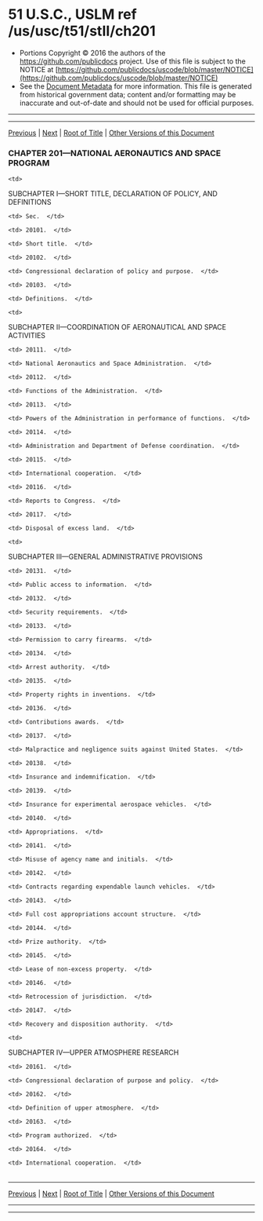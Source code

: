 ---
---

# 51 U.S.C., USLM ref /us/usc/t51/stII/ch201

* Portions Copyright © 2016 the authors of the https://github.com/publicdocs project.
  Use of this file is subject to the NOTICE at [https://github.com/publicdocs/uscode/blob/master/NOTICE](https://github.com/publicdocs/uscode/blob/master/NOTICE)
* See the [Document Metadata](././../../../../..//README.md) for more information.
  This file is generated from historical government data; content and/or formatting may be inaccurate and out-of-date and should not be used for official purposes.

----------
----------

[Previous](./../../../../..//us/usc/t51/stII/m__us_usc_t51_stII.md) | [Next](./../../../../..//us/usc/t51/stII/ch201/schI/m__us_usc_t51_stII_ch201_schI.md) | [Root of Title](./../../../../../) | [Other Versions of this Document](https://publicdocs.github.io/go/links?ns=uslm&ref=%2Fus%2Fusc%2Ft51%2FstII%2Fch201)

### CHAPTER 201—NATIONAL AERONAUTICS AND SPACE PROGRAM

<table>

  <tr>

    <td> 

SUBCHAPTER I—SHORT TITLE, DECLARATION OF POLICY, AND DEFINITIONS  </td>

  </tr>

  <tr>

    <td> Sec.  </td>

  </tr>

  <tr>

    <td> 20101.  </td>

    <td> Short title.  </td>

  </tr>

  <tr>

    <td> 20102.  </td>

    <td> Congressional declaration of policy and purpose.  </td>

  </tr>

  <tr>

    <td> 20103.  </td>

    <td> Definitions.  </td>

  </tr>

  <tr>

    <td> 

SUBCHAPTER II—COORDINATION OF AERONAUTICAL AND SPACE ACTIVITIES  </td>

  </tr>

  <tr>

    <td> 20111.  </td>

    <td> National Aeronautics and Space Administration.  </td>

  </tr>

  <tr>

    <td> 20112.  </td>

    <td> Functions of the Administration.  </td>

  </tr>

  <tr>

    <td> 20113.  </td>

    <td> Powers of the Administration in performance of functions.  </td>

  </tr>

  <tr>

    <td> 20114.  </td>

    <td> Administration and Department of Defense coordination.  </td>

  </tr>

  <tr>

    <td> 20115.  </td>

    <td> International cooperation.  </td>

  </tr>

  <tr>

    <td> 20116.  </td>

    <td> Reports to Congress.  </td>

  </tr>

  <tr>

    <td> 20117.  </td>

    <td> Disposal of excess land.  </td>

  </tr>

  <tr>

    <td> 

SUBCHAPTER III—GENERAL ADMINISTRATIVE PROVISIONS  </td>

  </tr>

  <tr>

    <td> 20131.  </td>

    <td> Public access to information.  </td>

  </tr>

  <tr>

    <td> 20132.  </td>

    <td> Security requirements.  </td>

  </tr>

  <tr>

    <td> 20133.  </td>

    <td> Permission to carry firearms.  </td>

  </tr>

  <tr>

    <td> 20134.  </td>

    <td> Arrest authority.  </td>

  </tr>

  <tr>

    <td> 20135.  </td>

    <td> Property rights in inventions.  </td>

  </tr>

  <tr>

    <td> 20136.  </td>

    <td> Contributions awards.  </td>

  </tr>

  <tr>

    <td> 20137.  </td>

    <td> Malpractice and negligence suits against United States.  </td>

  </tr>

  <tr>

    <td> 20138.  </td>

    <td> Insurance and indemnification.  </td>

  </tr>

  <tr>

    <td> 20139.  </td>

    <td> Insurance for experimental aerospace vehicles.  </td>

  </tr>

  <tr>

    <td> 20140.  </td>

    <td> Appropriations.  </td>

  </tr>

  <tr>

    <td> 20141.  </td>

    <td> Misuse of agency name and initials.  </td>

  </tr>

  <tr>

    <td> 20142.  </td>

    <td> Contracts regarding expendable launch vehicles.  </td>

  </tr>

  <tr>

    <td> 20143.  </td>

    <td> Full cost appropriations account structure.  </td>

  </tr>

  <tr>

    <td> 20144.  </td>

    <td> Prize authority.  </td>

  </tr>

  <tr>

    <td> 20145.  </td>

    <td> Lease of non-excess property.  </td>

  </tr>

  <tr>

    <td> 20146.  </td>

    <td> Retrocession of jurisdiction.  </td>

  </tr>

  <tr>

    <td> 20147.  </td>

    <td> Recovery and disposition authority.  </td>

  </tr>

  <tr>

    <td> 

SUBCHAPTER IV—UPPER ATMOSPHERE RESEARCH  </td>

  </tr>

  <tr>

    <td> 20161.  </td>

    <td> Congressional declaration of purpose and policy.  </td>

  </tr>

  <tr>

    <td> 20162.  </td>

    <td> Definition of upper atmosphere.  </td>

  </tr>

  <tr>

    <td> 20163.  </td>

    <td> Program authorized.  </td>

  </tr>

  <tr>

    <td> 20164.  </td>

    <td> International cooperation.  </td>

  </tr>

</table>

----------

[Previous](./../../../../..//us/usc/t51/stII/m__us_usc_t51_stII.md) | [Next](./../../../../..//us/usc/t51/stII/ch201/schI/m__us_usc_t51_stII_ch201_schI.md) | [Root of Title](./../../../../../) | [Other Versions of this Document](https://publicdocs.github.io/go/links?ns=uslm&ref=%2Fus%2Fusc%2Ft51%2FstII%2Fch201)

----------
----------



